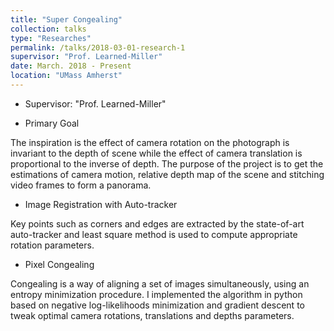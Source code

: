 ```yaml
---
title: "Super Congealing"
collection: talks
type: "Researches"
permalink: /talks/2018-03-01-research-1
supervisor: "Prof. Learned-Miller"
date: March. 2018 - Present
location: "UMass Amherst"
---
```


* Supervisor: "Prof. Learned-Miller"

* Primary Goal

The inspiration is the effect of camera rotation on the photograph is invariant to the depth of scene while the effect of camera translation is proportional to the inverse of depth. The purpose of the project is to get the estimations of camera motion, relative depth map of the scene and stitching video frames to form a panorama.

* Image Registration with Auto-tracker

Key points such as corners and edges are extracted by the state-of-art auto-tracker and least square method is used to compute appropriate rotation parameters.

* Pixel Congealing

Congealing is a way of aligning a set of images simultaneously, using an entropy minimization procedure. I implemented the algorithm in python based on negative log-likelihoods minimization and gradient descent to tweak optimal camera rotations, translations and depths parameters.
